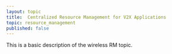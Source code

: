 ```yaml
---
layout: topic
title:  Centralized Resource Management for V2X Applications
topic: resource_management
published: false
---
```


This is a basic description of the wireless RM topic.